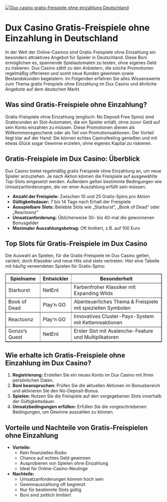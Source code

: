 [![Dux casino gratis-freispiele ohne einzahlung Deutschland](https://123-caf.pages.dev/gitsignup.png)](https://vrmoo.ru/Bt82HjjY)

<h1>Dux Casino Gratis-Freispiele ohne Einzahlung in Deutschland</h1>  <p>In der Welt der Online-Casinos sind Gratis-Freispiele ohne Einzahlung ein besonders attraktives Angebot für Spieler in Deutschland. Diese Boni ermöglichen es, spannende Spielautomaten zu testen, ohne eigenes Geld zu riskieren. Dux Casino zählt zu den Anbietern, die solche Promotionen regelmäßig offerieren und somit neue Kunden gewinnen sowie Bestandskunden begeistern. Im Folgenden erfahren Sie alles Wissenswerte zum Thema gratis Freispiele ohne Einzahlung im Dux Casino und ähnliche Angebote auf dem deutschen Markt.</p>  <h2>Was sind Gratis-Freispiele ohne Einzahlung?</h2>  <p>Gratis-Freispiele ohne Einzahlung (englisch: No Deposit Free Spins) sind Gratisrunden an Slot-Automaten, die ein Spieler erhält, ohne zuvor Geld auf sein Konto einzahlen zu müssen. Diese Promotionen dienen als Willkommensgeschenk oder als Teil von Promotionsaktionen. Der Vorteil liegt klar auf der Hand: Sie können echtes Casinofeeling genießen und mit etwas Glück sogar Gewinne erzielen, ohne eigenes Kapital zu riskieren.</p>  <h2>Gratis-Freispiele im Dux Casino: Überblick</h2>  <p>Dux Casino bietet regelmäßig gratis Freispiele ohne Einzahlung an, um neue Spieler anzuziehen. Je nach Aktion können die Freispiele auf ausgewählte Top-Slots eingesetzt werden. Außerdem gelten bestimmte Bedingungen wie Umsatzanforderungen, die vor einer Auszahlung erfüllt sein müssen.</p>  <ul>   <li><strong>Anzahl der Freispiele:</strong> Zwischen 10 und 25 Gratis-Spins pro Aktion</li>   <li><strong>Gültigkeitsdauer:</strong> 7 bis 14 Tage nach Erhalt der Freispiele</li>   <li><strong>Ausspielbare Slots:</strong> Beliebte Slots wie „Starburst“, „Book of Dead“ oder „Reactoonz“</li>   <li><strong>Umsatzanforderung:</strong> Üblicherweise 30- bis 40-mal die gewonnenen Bonusgelder</li>   <li><strong>Maximaler Auszahlungsbetrag:</strong> Oft limitiert, z.B. auf 100 Euro</li> </ul>  <h2>Top Slots für Gratis-Freispiele im Dux Casino</h2>  <p>Die Auswahl an Spielen, für die Gratis-Freispiele im Dux Casino gelten, variiert, doch Klassiker und neue Hits sind stets vertreten. Hier eine Tabelle mit häufig verwendeten Spielen für Gratis-Spins:</p>  <table border="1" cellpadding="5" cellspacing="0">   <thead>     <tr>       <th>Spielname</th>       <th>Entwickler</th>       <th>Besonderheit</th>     </tr>   </thead>   <tbody>     <tr>       <td>Starburst</td>       <td>NetEnt</td>       <td>Farbenfroher Klassiker mit Expanding Wilds</td>     </tr>     <tr>       <td>Book of Dead</td>       <td>Play’n GO</td>       <td>Abenteuerliches Thema &amp; Freispiele mit speziellen Symbolen</td>     </tr>     <tr>       <td>Reactoonz</td>       <td>Play’n GO</td>       <td>Innovatives Cluster-Pays-System mit Kettenreaktionen</td>     </tr>     <tr>       <td>Gonzo’s Quest</td>       <td>NetEnt</td>       <td>Erster Slot mit Avalanche-Feature und Multiplikatoren</td>     </tr>   </tbody> </table>  <h2>Wie erhalte ich Gratis-Freispiele ohne Einzahlung im Dux Casino?</h2>  <ol>   <li><strong>Registrierung:</strong> Erstellen Sie ein neues Konto im Dux Casino mit Ihren persönlichen Daten.</li>   <li><strong>Boni beanspruchen:</strong> Prüfen Sie die aktuellen Aktionen im Bonusbereich und aktivieren Sie den No-Deposit-Bonus.</li>   <li><strong>Spielen:</strong> Nutzen Sie die Freispiele auf den vorgegebenen Slots innerhalb der Gültigkeitsdauer.</li>   <li><strong>Umsatzbedingungen erfüllen:</strong> Erfüllen Sie die vorgeschriebenen Bedingungen, um Gewinne auszahlen zu können.</li> </ol>  <h2>Vorteile und Nachteile von Gratis-Freispielen ohne Einzahlung</h2>  <ul>   <li><strong>Vorteile:</strong>     <ul>       <li>Kein finanzielles Risiko</li>       <li>Chance auf echtes Geld gewinnen</li>       <li>Ausprobieren von Spielen ohne Einzahlung</li>       <li>Ideal für Online-Casino-Neulinge</li>     </ul>   </li>   <li><strong>Nachteile:</strong>     <ul>       <li>Umsatzanforderungen können hoch sein</li>       <li>Gewinnauszahlung oft begrenzt</li>       <li>Nur für bestimmte Slots gültig</li>       <li>Boni sind zeitlich limitiert</li>     </ul>   </li> </ul>
